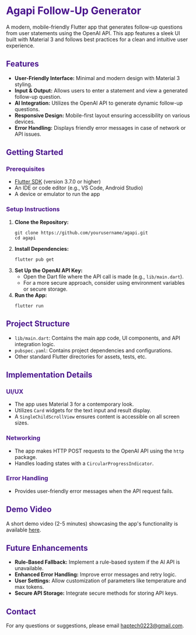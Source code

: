 
<!DOCTYPE html>
<html lang="en">
<head>
  <meta charset="UTF-8">
</head>
<body>

<h1 style="color:#4A148C;">Agapi Follow-Up Generator</h1>
<p>A modern, mobile-friendly Flutter app that generates follow-up questions from user statements using the OpenAI API. This app features a sleek UI built with Material 3 and follows best practices for a clean and intuitive user experience.</p>

<h2 style="color:#4A148C;">Features</h2>
<ul>
  <li><b>User-Friendly Interface:</b> Minimal and modern design with Material 3 styling.</li>
  <li><b>Input & Output:</b> Allows users to enter a statement and view a generated follow-up question.</li>
  <li><b>AI Integration:</b> Utilizes the OpenAI API to generate dynamic follow-up questions.</li>
  <li><b>Responsive Design:</b> Mobile-first layout ensuring accessibility on various devices.</li>
  <li><b>Error Handling:</b> Displays friendly error messages in case of network or API issues.</li>
</ul>

<h2 style="color:#4A148C;">Getting Started</h2>

<h3 style="color:#4A148C;">Prerequisites</h3>
<ul>
  <li><a href="https://flutter.dev/docs/get-started/install" target="_blank">Flutter SDK</a> (version 3.7.0 or higher)</li>
  <li>An IDE or code editor (e.g., VS Code, Android Studio)</li>
  <li>A device or emulator to run the app</li>
</ul>

<h3 style="color:#4A148C;">Setup Instructions</h3>
<ol>
  <li>
    <b>Clone the Repository:</b>
    <pre><code>git clone https://github.com/yourusername/agapi.git
cd agapi</code></pre>
  </li>
  <li>
    <b>Install Dependencies:</b>
    <pre><code>flutter pub get</code></pre>
  </li>
  <li>
    <b>Set Up the OpenAI API Key:</b>
    <ul>
      <li>Open the Dart file where the API call is made (e.g., <code>lib/main.dart</code>).</li>
      <li>For a more secure approach, consider using environment variables or secure storage.</li>
    </ul>
  </li>
  <li>
    <b>Run the App:</b>
    <pre><code>flutter run</code></pre>
  </li>
</ol>

<h2 style="color:#4A148C;">Project Structure</h2>
<ul>
  <li><code>lib/main.dart</code>: Contains the main app code, UI components, and API integration logic.</li>
  <li><code>pubspec.yaml</code>: Contains project dependencies and configurations.</li>
  <li>Other standard Flutter directories for assets, tests, etc.</li>
</ul>

<h2 style="color:#4A148C;">Implementation Details</h2>
<h3 style="color:#4A148C;">UI/UX</h3>
<ul>
  <li>The app uses Material 3 for a contemporary look.</li>
  <li>Utilizes <code>Card</code> widgets for the text input and result display.</li>
  <li>A <code>SingleChildScrollView</code> ensures content is accessible on all screen sizes.</li>
</ul>

<h3 style="color:#4A148C;">Networking</h3>
<ul>
  <li>The app makes HTTP POST requests to the OpenAI API using the <code>http</code> package.</li>
  <li>Handles loading states with a <code>CircularProgressIndicator</code>.</li>
</ul>

<h3 style="color:#4A148C;">Error Handling</h3>
<ul>
  <li>Provides user-friendly error messages when the API request fails.</li>
</ul>

<h2 style="color:#4A148C;">Demo Video</h2>
<p>A short demo video (2-5 minutes) showcasing the app's functionality is available <a href="#" target="_blank">here</a>.</p>

<h2 style="color:#4A148C;">Future Enhancements</h2>
<ul>
  <li><b>Rule-Based Fallback:</b> Implement a rule-based system if the AI API is unavailable.</li>
  <li><b>Enhanced Error Handling:</b> Improve error messages and retry logic.</li>
  <li><b>User Settings:</b> Allow customization of parameters like temperature and max tokens.</li>
  <li><b>Secure API Storage:</b> Integrate secure methods for storing API keys.</li>
</ul>


<h2 style="color:#4A148C;">Contact</h2>
<p>For any questions or suggestions, please email <a href="haptech0223@gmail.com">haptech0223@gmail.com</a>.</p>

</body>
</html>
